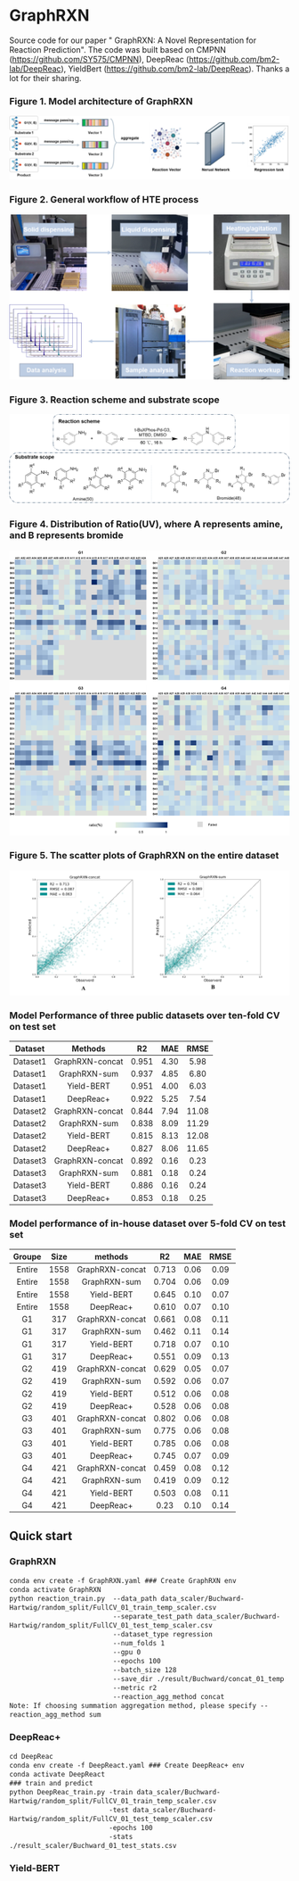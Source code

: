 # GraphRXN
Source code for our paper "	GraphRXN: A Novel Representation for Reaction Prediction".
The code was built based on CMPNN (https://github.com/SY575/CMPNN), DeepReac (https://github.com/bm2-lab/DeepReac), YieldBert (https://github.com/bm2-lab/DeepReac).
Thanks a lot for their sharing.


### **Figure 1. Model architecture of GraphRXN</center>**

![Figure1](https://github.com/jidushanbojue/GraphRXN/blob/master/picture/Figure1.png "Figure1")

### **Figure 2. General workflow of HTE process**
![Figure2](https://github.com/jidushanbojue/GraphRXN/blob/master/picture/Figure2.png "Figure2")

### **Figure 3. Reaction scheme and substrate scope**
![Figure3](https://github.com/jidushanbojue/GraphRXN/blob/master/picture/Figure3.png "Figure3")

### **Figure 4. Distribution of Ratio(UV), where A represents amine, and B represents bromide**
![Figure4](https://github.com/jidushanbojue/GraphRXN/blob/master/picture/Figure4.png "Figure4")

### **Figure 5. The scatter plots of GraphRXN on the entire dataset**
![Figure5](https://github.com/jidushanbojue/GraphRXN/blob/master/picture/Figure5.png "Figure5")

### **Model Performance of three public datasets over ten-fold CV on test set**

Dataset | Methods | R2 | MAE | RMSE
:---: | :---: | :---: | :---: | :---:
Dataset1 | GraphRXN-concat | 0.951 | 4.30 | 5.98
Dataset1 | GraphRXN-sum | 0.937 | 4.85 | 6.80
Dataset1 | Yield-BERT | 0.951 | 4.00 | 6.03
Dataset1  | DeepReac+ | 0.922 | 5.25 | 7.54
Dataset2 | GraphRXN-concat | 0.844 | 7.94 | 11.08
Dataset2 | GraphRXN-sum | 0.838 | 8.09 | 11.29
Dataset2 | Yield-BERT | 0.815 | 8.13 | 12.08
Dataset2 | DeepReac+  | 0.827 | 8.06 | 11.65
Dataset3 | GraphRXN-concat | 0.892 | 0.16 | 0.23
Dataset3 | GraphRXN-sum | 0.881 | 0.18 | 0.24
Dataset3 | Yield-BERT | 0.886 | 0.16 | 0.24
Dataset3 | DeepReac+ | 0.853 | 0.18 | 0.25

### **Model performance of in-house dataset over 5-fold CV on test set**
Groupe | Size | methods | R2 | MAE | RMSE
:---: |:----:| :---: | :---: | :---: | :---:
Entire | 1558 | GraphRXN-concat | 0.713 | 0.06 | 0.09
Entire | 1558 | GraphRXN-sum | 0.704 | 0.06 | 0.09
Entire | 1558 | Yield-BERT | 0.645 | 0.10 | 0.07
Entire | 1558 | DeepReac+ | 0.610 | 0.07 | 0.10
G1 | 317 | GraphRXN-concat | 0.661 | 0.08 | 0.11
G1 | 317 | GraphRXN-sum | 0.462 | 0.11 | 0.14
G1 | 317 | Yield-BERT | 0.718 | 0.07 | 0.10
G1 | 317 | DeepReac+ | 0.551 | 0.09 | 0.13
G2 | 419 | GraphRXN-concat | 0.629 | 0.05 | 0.07
G2 | 419 | GraphRXN-sum | 0.592 | 0.06 | 0.07
G2 | 419 | Yield-BERT | 0.512 | 0.06 | 0.08
G2 | 419 | DeepReac+ | 0.528 | 0.06 | 0.08
G3 | 401 | GraphRXN-concat | 0.802 | 0.06 | 0.08
G3 | 401 | GraphRXN-sum | 0.775 | 0.06 | 0.08
G3 | 401 | Yield-BERT | 0.785 | 0.06 | 0.08
G3 | 401 | DeepReac+ | 0.745 | 0.07 | 0.09
G4 | 421 | GraphRXN-concat | 0.459 | 0.08 | 0.12
G4 | 421 | GraphRXN-sum | 0.419 | 0.09 | 0.12
G4 | 421 | Yield-BERT | 0.503 | 0.08 | 0.11
G4 | 421 | DeepReac+ | 0.23 | 0.10 | 0.14

## Quick start

### GraphRXN 
    conda env create -f GraphRXN.yaml ### Create GraphRXN env
    conda activate GraphRXN
    python reaction_train.py  --data_path data_scaler/Buchward-Hartwig/random_split/FullCV_01_train_temp_scaler.csv
                              --separate_test_path data_scaler/Buchward-Hartwig/random_split/FullCV_01_test_temp_scaler.csv
                              --dataset_type regression 
                              --num_folds 1 
                              --gpu 0 
                              --epochs 100 
                              --batch_size 128 
                              --save_dir ./result/Buchward/concat_01_temp
                              --metric r2 
                              --reaction_agg_method concat
    Note: If choosing summation aggregation method, please specify --reaction_agg_method sum

### DeepReac+ 
    cd DeepReac
    conda env create -f DeepReact.yaml ### Create DeepReac+ env
    conda activate DeepReact
    ### train and predict
    python DeepReac_train.py -train data_scaler/Buchward-Hartwig/random_split/FullCV_01_train_temp_scaler.csv
                             -test data_scaler/Buchward-Hartwig/random_split/FullCV_01_test_temp_scaler.csv
                             -epochs 100
                             -stats ./result_scaler/Buchward_01_test_stats.csv

### Yield-BERT
    
    





